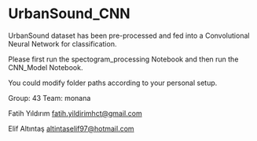 # UrbanSound_CNN
UrbanSound dataset has been pre-processed and fed into a Convolutional Neural Network for classification.

Please first run the spectogram_processing Notebook and then run the CNN_Model Notebook.

You could modify folder paths according to your personal setup.

Group: 43
Team: monana

Fatih Yıldırım fatih.yildirimhct@gmail.com

Elif Altıntaş altintaselif97@hotmail.com 
